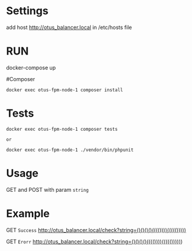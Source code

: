 # Settings
add host http://otus_balancer.local in /etc/hosts file

# RUN
docker-compose up

#Composer

`docker exec otus-fpm-node-1 composer install`

# Tests

`docker exec otus-fpm-node-1 composer tests`

`or`

`docker exec otus-fpm-node-1 ./vendor/bin/phpunit`

# Usage
GET and POST with param `string`

# Example

GET `Success` http://otus_balancer.local/check?string=()()()()(((())))((((()))))

GET `Erorr` http://otus_balancer.local/check?string=()()()()(((())))((((())))))


